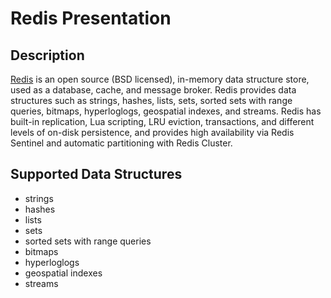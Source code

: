 # Redis Presentation

## Description

[Redis](https://redis.io/) is an open source (BSD licensed), in-memory data structure store, used as a database, cache, and message broker. Redis provides data structures such as strings, hashes, lists, sets, sorted sets with range queries, bitmaps, hyperloglogs, geospatial indexes, and streams. Redis has built-in replication, Lua scripting, LRU eviction, transactions, and different levels of on-disk persistence, and provides high availability via Redis Sentinel and automatic partitioning with Redis Cluster.

## Supported Data Structures

 - strings
 - hashes
 - lists
 - sets
 - sorted sets with range queries
 - bitmaps
 - hyperloglogs
 - geospatial indexes
 - streams
